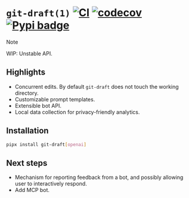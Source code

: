 # `git-draft(1)` [![CI](https://github.com/mtth/git-draft/actions/workflows/ci.yaml/badge.svg)](https://github.com/mtth/git-draft/actions/workflows/ci.yaml) [![codecov](https://codecov.io/gh/mtth/git-draft/graph/badge.svg?token=3OTKAI0FP6)](https://codecov.io/gh/mtth/git-draft) [![Pypi badge](https://badge.fury.io/py/git-draft.svg)](https://pypi.python.org/pypi/git-draft/)

> [!NOTE]
> WIP: Unstable API.


## Highlights

* Concurrent edits. By default `git-draft` does not touch the working directory.
* Customizable prompt templates.
* Extensible bot API.
* Local data collection for privacy-friendly analytics.


## Installation

```sh
pipx install git-draft[openai]
```


## Next steps

* Mechanism for reporting feedback from a bot, and possibly allowing user to
  interactively respond.
* Add MCP bot.
